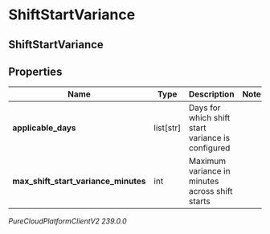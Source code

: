 # ShiftStartVariance

## ShiftStartVariance

## Properties

|Name | Type | Description | Notes|
|------------ | ------------- | ------------- | -------------|
| **applicable_days** | list[str] | Days for which shift start variance is configured | |
| **max_shift_start_variance_minutes** | int | Maximum variance in minutes across shift starts | |



_PureCloudPlatformClientV2 239.0.0_
